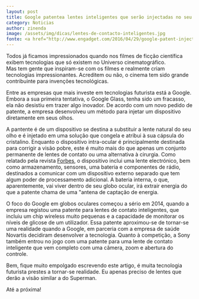```yaml
---
layout: post
title: Google patentea lentes inteligentes que serão injectadas no seu olho
category: Noticias
author: zinenda
image: /assets/img/dicas/lentes-de-contacto-inteligentes.jpg
fonte: <a href="http://www.engadget.com/2016/04/29/google-patent-injectable-smart-lenses/?sr_source=Twitter">Engadget</a>
---
```


Todos já ficamos impressionados quando nos filmes de ficção científica exibem tecnologias que só existem no Universo cinematográfico.<br>
Mas tem gente que inspiram-se com os filmes e realmente criam tecnologias impressionantes.
Acreditem ou não, o cinema tem sido grande contribuinte para invenções tecnológicas.

Entre as empresas que mais investe em tecnologias futurista está a Google.
Embora a sua primeira tentativa, o Google Glass, tenha sido um fracasso, ela não desistiu em trazer algo inovador.
De acordo com um novo pedido de patente, a empresa desenvolveu um método para injetar um dispositivo diretamente em seus olhos.

A pantente é de um  dispositivo se destina a substituir a lente natural do seu olho e é injetado em uma solução que congela e atribui à sua cápsula do cristalino. 
Enquanto o dispositivo intra-ocular é principalmente destinada para corrigir a visão pobre, este é muito mais do que apenas um conjunto permanente de lentes de contato ou uma alternativa à cirurgia. 
Como relatado pela revista [Forbes](http://www.forbes.com/sites/aarontilley/2016/04/28/google-device-eyeball/#cde379c4141c), o dispositivo inclui uma lente electrónico, bem como armazenamento, sensores, uma bateria e componentes de rádio, destinados a comunicar com um dispositivo externo separado que tem algum poder de processamento adicional. 
A bateria interna, o que, aparentemente, vai viver dentro de seu globo ocular, irá extrair energia do que a patente chama de uma "antena de captação de energia.

O foco do Google em globos oculares começou a sério em 2014, quando a empresa registou uma patente para lentes de contato inteligentes, que incluiu um chip wireless muito pequenas e a capacidade de monitorar os níveis de glicose de um utilizador. 
Essa patente aproximou-se de tornar-se uma realidade quando a Google, em parceria com a empresa de saúde Novartis decidiram desenvolver a tecnologia. 
Quanto à competição, a Sony também entrou no jogo com uma patente para uma lente de contato inteligente que vem completo com uma câmera, zoom e abertura do controle.

Bem, fique muito empolgado escrevendo este artigo, é muita tecnologia futurista prestes a tornar-se realidade.
Eu apenas preciso de lentes que derão a visão similar a do Superman.

Até a próxima!